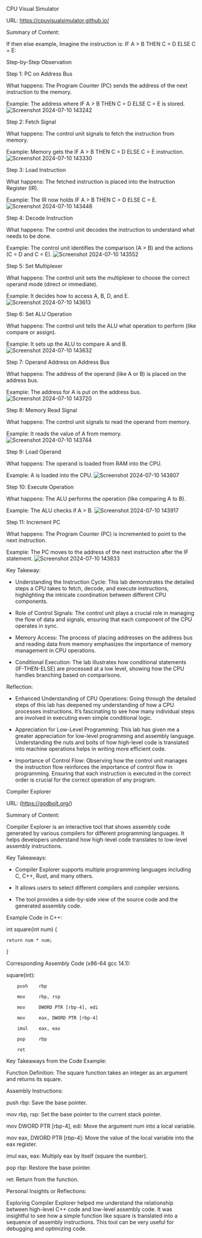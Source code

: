 CPU Visual Simulator

URL: https://cpuvisualsimulator.github.io/

Summary of Content: 

If then else example, Imagine the instruction is: IF A > B THEN C = D ELSE C = E:

Step-by-Step Observation

Step 1: PC on Address Bus

What happens: The Program Counter (PC) sends the address of the next instruction to the memory.

Example: The address where IF A > B THEN C = D ELSE C = E is stored.
![Screenshot 2024-07-10 143242](https://github.com/AliShanab/Learning-Documentation/assets/169182461/8eff24b4-4afd-4d77-8cba-171c7a9fd1c2)

Step 2: Fetch Signal

What happens: The control unit signals to fetch the instruction from memory.

Example: Memory gets the IF A > B THEN C = D ELSE C = E instruction.
![Screenshot 2024-07-10 143330](https://github.com/AliShanab/Learning-Documentation/assets/169182461/e6af2737-1b38-474e-b1f8-b8a9d3c06efb)

Step 3: Load Instruction

What happens: The fetched instruction is placed into the Instruction Register (IR).

Example: The IR now holds IF A > B THEN C = D ELSE C = E.
![Screenshot 2024-07-10 143448](https://github.com/AliShanab/Learning-Documentation/assets/169182461/55e0b82a-fe53-42cc-aff4-9ae2cace4678)

Step 4: Decode Instruction

What happens: The control unit decodes the instruction to understand what needs to be done.

Example: The control unit identifies the comparison (A > B) and the actions (C = D and C = E).
![Screenshot 2024-07-10 143552](https://github.com/AliShanab/Learning-Documentation/assets/169182461/b3714b10-fec6-4b6d-8619-fce475f93465)

Step 5: Set Multiplexer

What happens: The control unit sets the multiplexer to choose the correct operand mode (direct or immediate).

Example: It decides how to access A, B, D, and E.
![Screenshot 2024-07-10 143613](https://github.com/AliShanab/Learning-Documentation/assets/169182461/19240ba9-b703-4838-9d3e-d1c5924d4d65)

Step 6: Set ALU Operation

What happens: The control unit tells the ALU what operation to perform (like compare or assign).

Example: It sets up the ALU to compare A and B.
![Screenshot 2024-07-10 143632](https://github.com/AliShanab/Learning-Documentation/assets/169182461/bc4c42a7-e5cd-4ca9-9f5a-36bb7e490441)

Step 7: Operand Address on Address Bus

What happens: The address of the operand (like A or B) is placed on the address bus.

Example: The address for A is put on the address bus.
![Screenshot 2024-07-10 143720](https://github.com/AliShanab/Learning-Documentation/assets/169182461/cafa94d8-2bd6-4c64-ad01-ec813ae2078d)

Step 8: Memory Read Signal

What happens: The control unit signals to read the operand from memory.

Example: It reads the value of A from memory.
![Screenshot 2024-07-10 143744](https://github.com/AliShanab/Learning-Documentation/assets/169182461/a57b438e-d870-4864-b470-645c95e567bc)

Step 9: Load Operand

What happens: The operand is loaded from RAM into the CPU.

Example: A is loaded into the CPU.
![Screenshot 2024-07-10 143807](https://github.com/AliShanab/Learning-Documentation/assets/169182461/5beceb82-fbf9-4618-9b59-4185b868ee61)

Step 10: Execute Operation

What happens: The ALU performs the operation (like comparing A to B).

Example: The ALU checks if A > B.
![Screenshot 2024-07-10 143917](https://github.com/AliShanab/Learning-Documentation/assets/169182461/9c03a59c-7402-4ff3-b8c3-1538c7d2186a)

Step 11: Increment PC

What happens: The Program Counter (PC) is incremented to point to the next instruction.

Example: The PC moves to the address of the next instruction after the IF statement.
![Screenshot 2024-07-10 143833](https://github.com/AliShanab/Learning-Documentation/assets/169182461/8a4443c4-10a5-4789-8e08-fc8604ebbf0a)

Key Takeway: 

- Understanding the Instruction Cycle: This lab demonstrates the detailed steps a CPU takes to fetch, decode, and execute instructions, highlighting the intricate coordination between different CPU components.

- Role of Control Signals: The control unit plays a crucial role in managing the flow of data and signals, ensuring that each component of the CPU operates in sync.

- Memory Access: The process of placing addresses on the address bus and reading data from memory emphasizes the importance of memory management in CPU operations.

- Conditional Execution: The lab illustrates how conditional statements (IF-THEN-ELSE) are processed at a low level, showing how the CPU handles branching based on comparisons.

Reflection: 

- Enhanced Understanding of CPU Operations: Going through the detailed steps of this lab has deepened my understanding of how a CPU processes instructions. It’s fascinating to see how many individual steps are involved in executing even simple conditional logic.

- Appreciation for Low-Level Programming: This lab has given me a greater appreciation for low-level programming and assembly language. Understanding the nuts and bolts of how high-level code is translated into machine operations helps in writing more efficient code.

- Importance of Control Flow: Observing how the control unit manages the instruction flow reinforces the importance of control flow in programming. Ensuring that each instruction is executed in the correct order is crucial for the correct operation of any program.

Compiler Explorer

URL: (https://godbolt.org/)

Summary of Content:

Compiler Explorer is an interactive tool that shows assembly code generated by various compilers for different programming languages. It helps developers understand how high-level code translates to low-level assembly instructions.

Key Takeaways:

- Compiler Explorer supports multiple programming languages including C, C++, Rust, and many others.

- It allows users to select different compilers and compiler versions.

- The tool provides a side-by-side view of the source code and the generated assembly code.

Example Code in C++:

int square(int num) {
    
    return num * num;

}

Corresponding Assembly Code (x86-64 gcc 14.1):

square(int):

        push    rbp
        
        mov     rbp, rsp
        
        mov     DWORD PTR [rbp-4], edi
        
        mov     eax, DWORD PTR [rbp-4]
        
        imul    eax, eax
        
        pop     rbp
        
        ret

Key Takeaways from the Code Example:

Function Definition: The square function takes an integer as an argument and returns its square.

Assembly Instructions:

push rbp: Save the base pointer.

mov rbp, rsp: Set the base pointer to the current stack pointer.

mov DWORD PTR [rbp-4], edi: Move the argument num into a local variable.

mov eax, DWORD PTR [rbp-4]: Move the value of the local variable into the eax register.

imul eax, eax: Multiply eax by itself (square the number).

pop rbp: Restore the base pointer.

ret: Return from the function.

Personal Insights or Reflections:

Exploring Compiler Explorer helped me understand the relationship between high-level C++ code and low-level assembly code. It was insightful to see how a simple function like square is translated into a sequence of assembly instructions. This tool can be very useful for debugging and optimizing code.
